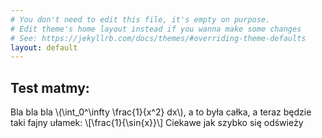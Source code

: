 ```yaml
---
# You don't need to edit this file, it's empty on purpose.
# Edit theme's home layout instead if you wanna make some changes
# See: https://jekyllrb.com/docs/themes/#overriding-theme-defaults
layout: default
---
```

Test matmy:
---
Bla bla bla \\(\int_0^\infty \frac{1}{x^2} dx\\), a to była całka, a teraz będzie taki fajny ułamek:
\\[\frac{1}{\sin{x}}\\]
Ciekawe jak szybko się odświeży

